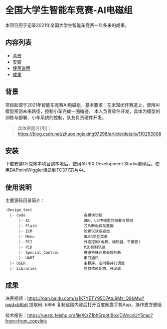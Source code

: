 全国大学生智能车竞赛-AI电磁组
=========
本项目用于记录2021年全国大学生智能车竞赛一年多来的成果。
## 内容列表

- [背景](##背景)
- [安装](##安装)
- [使用说明](##使用说明)
- [成果](##成果)

## 背景
项目起源于2021年智能车竞赛AI电磁组，基本要求：在未知闭环赛道上，使用AI模型预测未来路径，控制小车完成一圈循迹。
本人负责软件开发，具体为模型的训练与部署、小车系统的控制，队友负责硬件开发。
> 具体赛题(引用)：https://blog.csdn.net/zhuoqingjoking97298/article/details/110253008


## 安装
下载安装Git克隆本项目到本地后，使用AURIX Development Studio编译后，使用DAPminiWiggler烧录到TC377芯片中。

## 使用说明
主要源码目录简介：
```
-Design_test
  |- code                          各模块功能
      |- AI                        DNN、LSTM模型的部署与预测
      |- Flash                     芯片断电保存数据
      |- ICM                       陀螺仪读取姿态
      |- Menu                      OLED交互菜单
      |- PCI                       外设控制(电机、编码器、干簧管)
      |- PID                       PID控制轨迹
      |- Special_Control           赛道特殊元素处理判断
      |- UART                      串口通讯
  |- USER                          主程序、定时器并行调度
  |- Libraries                     项目依赖配置、开源库
```

## 成果
决赛视频：https://pan.baidu.com/s/1K7YETY95D7Atu9Mz_Q9bMw?pwd=b8b6 提取码: b8b6 复制这段内容后打开百度网盘手机App，操作更方便哦

技术报告：https://uestc.feishu.cn/file/KzZ1bh5rpotIBoxjDWncxUY5nac?from=from_copylink
